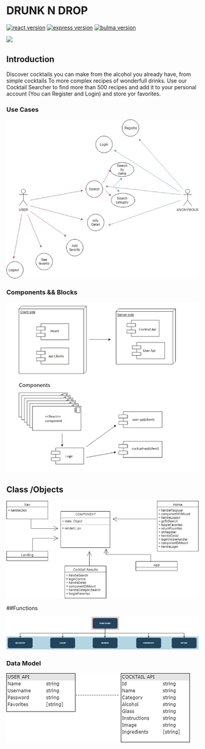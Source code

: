 # DRUNK N DROP


[![react version](https://img.shields.io/badge/react-16.8.6-blue.svg)](https://www.npmjs.com/package/react/v/16.8.6) 
[![express version](https://img.shields.io/badge/express-4.17.1-green.svg)](https://www.npmjs.com/package/express/v/4.17.1) 
[![bulma version](https://img.shields.io/badge/bulma-0.7.4-9cf.svg)](https://www.npmjs.com/package/bulma/v/0.7.4) 

<img src="https://media2.giphy.com/media/jtc9gjTHVfvUdmeKGi/giphy.gif?cid=790b76115d2c95a537633941490a6971&rid=giphy.gif" >

## Introduction

Discover cocktails you can make from the alcohol you already have, from simple cocktails To more complex recipes of wonderfull drinks. Use our Cocktail Searcher to find more than 500 recipes and add it to your personal account (You can Register and Login) and store yor favorites. 

<!-- ## [Live Demo](http://drunk-n-drop.surge.sh/#/) -->

### Use Cases

![Use Cases](images/Usecases.jpg)

### Components && Blocks

![Components](images/Components.jpg)

## Class /Objects

![Class](images/Class-objects.jpg)


##Functions

![Functions](images/Functions.jpg)

### Data Model

![Data Model](images/Data-model.jpg)
